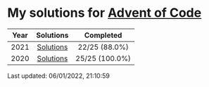 # My solutions for [Advent of Code](https://adventofcode.com)

| Year | Solutions | Completed |
|:---:|:---:|:---:|
| 2021 | [Solutions](./2021) | 22/25 (88.0%) |
| 2020 | [Solutions](./2020) | 25/25 (100.0%) |

Last updated: 06/01/2022, 21:10:59